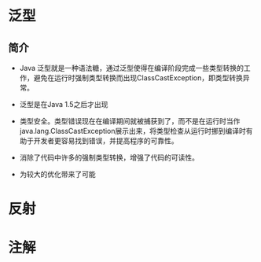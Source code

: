# 泛型

## 简介

 *  Java 泛型就是一种语法糖，通过泛型使得在编译阶段完成一些类型转换的工作，避免在运行时强制类型转换而出现ClassCastException，即类型转换异常。

 *  泛型是在Java 1.5之后才出现

 * 类型安全。类型错误现在在编译期间就被捕获到了，而不是在运行时当作java.lang.ClassCastException展示出来，将类型检查从运行时挪到编译时有助于开发者更容易找到错误，并提高程序的可靠性。

 * 消除了代码中许多的强制类型转换，增强了代码的可读性。

 *  为较大的优化带来了可能

##


# 反射

# 注解